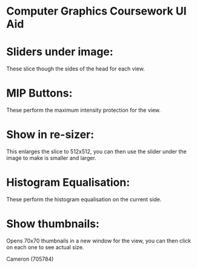 Computer Graphics Coursework UI Aid
====================================

# Sliders under image:
These slice though the sides of the head for each view.
# MIP Buttons:
These perform the maximum intensity protection for the view.
# Show in re-sizer:
This enlarges the slice to 512x512, you can then use the slider under the image to make is smaller and larger.
# Histogram Equalisation:
These perform the histogram equalisation on the current side.
# Show thumbnails:
Opens 70x70 thumbnails in a new window for the view, you can then click on each one to see actual size.

Cameron (705784)

